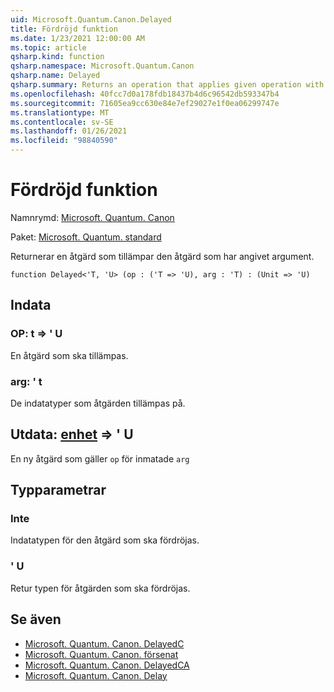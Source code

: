 ```yaml
---
uid: Microsoft.Quantum.Canon.Delayed
title: Fördröjd funktion
ms.date: 1/23/2021 12:00:00 AM
ms.topic: article
qsharp.kind: function
qsharp.namespace: Microsoft.Quantum.Canon
qsharp.name: Delayed
qsharp.summary: Returns an operation that applies given operation with given argument.
ms.openlocfilehash: 40fcc7d0a178fdb18437b4d6c96542db593347b4
ms.sourcegitcommit: 71605ea9cc630e84e7ef29027e1f0ea06299747e
ms.translationtype: MT
ms.contentlocale: sv-SE
ms.lasthandoff: 01/26/2021
ms.locfileid: "98840590"
---
```

# <a name="delayed-function"></a>Fördröjd funktion

Namnrymd: [Microsoft. Quantum. Canon](xref:Microsoft.Quantum.Canon)

Paket: [Microsoft. Quantum. standard](https://nuget.org/packages/Microsoft.Quantum.Standard)


Returnerar en åtgärd som tillämpar den åtgärd som har angivet argument.

```qsharp
function Delayed<'T, 'U> (op : ('T => 'U), arg : 'T) : (Unit => 'U)
```


## <a name="input"></a>Indata

### <a name="op--t--u"></a>OP: t => ' U 

En åtgärd som ska tillämpas.


### <a name="arg--t"></a>arg: ' t

De indatatyper som åtgärden tillämpas på.



## <a name="output--unit--u"></a>Utdata: [enhet](xref:microsoft.quantum.lang-ref.unit) => ' U 

En ny åtgärd som gäller `op` för inmatade `arg`

## <a name="type-parameters"></a>Typparametrar

### <a name="t"></a>Inte

Indatatypen för den åtgärd som ska fördröjas.
### <a name="u"></a>' U

Retur typen för åtgärden som ska fördröjas.

## <a name="see-also"></a>Se även

- [Microsoft. Quantum. Canon. DelayedC](xref:Microsoft.Quantum.Canon.DelayedC)
- [Microsoft. Quantum. Canon. försenat](xref:Microsoft.Quantum.Canon.DelayedA)
- [Microsoft. Quantum. Canon. DelayedCA](xref:Microsoft.Quantum.Canon.DelayedCA)
- [Microsoft. Quantum. Canon. Delay](xref:Microsoft.Quantum.Canon.Delay)